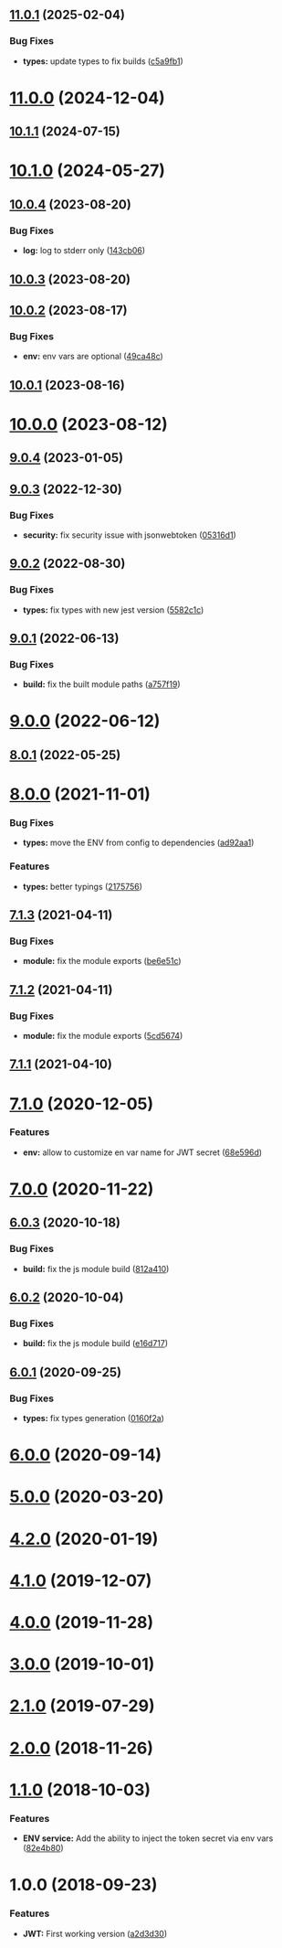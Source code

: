 ## [11.0.1](https://github.com/nfroidure/jwt-service/compare/v11.0.0...v11.0.1) (2025-02-04)


### Bug Fixes

* **types:** update types to fix builds ([c5a9fb1](https://github.com/nfroidure/jwt-service/commit/c5a9fb14101fd2309ca142fd43d146b0e5544b06))



# [11.0.0](https://github.com/nfroidure/jwt-service/compare/v10.1.1...v11.0.0) (2024-12-04)



## [10.1.1](https://github.com/nfroidure/jwt-service/compare/v10.1.0...v10.1.1) (2024-07-15)



# [10.1.0](https://github.com/nfroidure/jwt-service/compare/v10.0.4...v10.1.0) (2024-05-27)



## [10.0.4](https://github.com/nfroidure/jwt-service/compare/v10.0.3...v10.0.4) (2023-08-20)


### Bug Fixes

* **log:** log to stderr only ([143cb06](https://github.com/nfroidure/jwt-service/commit/143cb06c5cadd1c8bdc91e8ec4820b44e5b32625))



## [10.0.3](https://github.com/nfroidure/jwt-service/compare/v10.0.2...v10.0.3) (2023-08-20)



## [10.0.2](https://github.com/nfroidure/jwt-service/compare/v10.0.1...v10.0.2) (2023-08-17)


### Bug Fixes

* **env:** env vars are optional ([49ca48c](https://github.com/nfroidure/jwt-service/commit/49ca48c603ab4fc1752b97b7ee687d5f03abb295))



## [10.0.1](https://github.com/nfroidure/jwt-service/compare/v10.0.0...v10.0.1) (2023-08-16)



# [10.0.0](https://github.com/nfroidure/jwt-service/compare/v9.0.4...v10.0.0) (2023-08-12)



## [9.0.4](https://github.com/nfroidure/jwt-service/compare/v9.0.3...v9.0.4) (2023-01-05)



## [9.0.3](https://github.com/nfroidure/jwt-service/compare/v9.0.2...v9.0.3) (2022-12-30)


### Bug Fixes

* **security:** fix security issue with jsonwebtoken ([05316d1](https://github.com/nfroidure/jwt-service/commit/05316d1c92a03fe2d67a560c7bd134c91940a48b))



## [9.0.2](https://github.com/nfroidure/jwt-service/compare/v9.0.1...v9.0.2) (2022-08-30)


### Bug Fixes

* **types:** fix types with new jest version ([5582c1c](https://github.com/nfroidure/jwt-service/commit/5582c1ca5c3cdef29db3cb12037de07b5cdf35b7))



## [9.0.1](https://github.com/nfroidure/jwt-service/compare/v9.0.0...v9.0.1) (2022-06-13)


### Bug Fixes

* **build:** fix the built module paths ([a757f19](https://github.com/nfroidure/jwt-service/commit/a757f190bfac5c491ef45f4636ff52736031d358))



# [9.0.0](https://github.com/nfroidure/jwt-service/compare/v8.0.1...v9.0.0) (2022-06-12)



## [8.0.1](https://github.com/nfroidure/jwt-service/compare/v8.0.0...v8.0.1) (2022-05-25)



# [8.0.0](https://github.com/nfroidure/jwt-service/compare/v7.1.3...v8.0.0) (2021-11-01)


### Bug Fixes

* **types:** move the ENV from config to dependencies ([ad92aa1](https://github.com/nfroidure/jwt-service/commit/ad92aa111c3c4dd1e6e798218f4e1f622c5c1d7b))


### Features

* **types:** better typings ([2175756](https://github.com/nfroidure/jwt-service/commit/2175756d0be4d7643535eeef4b5b9f11735e5a06))



## [7.1.3](https://github.com/nfroidure/jwt-service/compare/v7.1.2...v7.1.3) (2021-04-11)


### Bug Fixes

* **module:** fix the module exports ([be6e51c](https://github.com/nfroidure/jwt-service/commit/be6e51ca9791ecfa0790d7bf0c3bf0cf45b23452))



## [7.1.2](https://github.com/nfroidure/jwt-service/compare/v7.1.1...v7.1.2) (2021-04-11)


### Bug Fixes

* **module:** fix the module exports ([5cd5674](https://github.com/nfroidure/jwt-service/commit/5cd56744667c441172cb8c1b6bcfe524ae087f4e))



## [7.1.1](https://github.com/nfroidure/jwt-service/compare/v7.1.0...v7.1.1) (2021-04-10)



# [7.1.0](https://github.com/nfroidure/jwt-service/compare/v7.0.0...v7.1.0) (2020-12-05)


### Features

* **env:** allow to customize en var name for JWT secret ([68e596d](https://github.com/nfroidure/jwt-service/commit/68e596dcd8984fef61d6fa86739e99e502db46bb))



# [7.0.0](https://github.com/nfroidure/jwt-service/compare/v6.0.3...v7.0.0) (2020-11-22)



## [6.0.3](https://github.com/nfroidure/jwt-service/compare/v6.0.2...v6.0.3) (2020-10-18)


### Bug Fixes

* **build:** fix the js module build ([812a410](https://github.com/nfroidure/jwt-service/commit/812a410a26c7ea6f57571530f72b0de950af1e17))



## [6.0.2](https://github.com/nfroidure/jwt-service/compare/v6.0.1...v6.0.2) (2020-10-04)


### Bug Fixes

* **build:** fix the js module build ([e16d717](https://github.com/nfroidure/jwt-service/commit/e16d717b5812973c1e022daf4fd0a11e91c61ac2))



## [6.0.1](https://github.com/nfroidure/jwt-service/compare/v6.0.0...v6.0.1) (2020-09-25)


### Bug Fixes

* **types:** fix types generation ([0160f2a](https://github.com/nfroidure/jwt-service/commit/0160f2ad55fddc93d8c19d5a0d8dd915068e7416))



# [6.0.0](https://github.com/nfroidure/jwt-service/compare/v5.0.0...v6.0.0) (2020-09-14)



# [5.0.0](https://github.com/nfroidure/jwt-service/compare/v4.2.0...v5.0.0) (2020-03-20)



# [4.2.0](https://github.com/nfroidure/jwt-service/compare/v4.1.0...v4.2.0) (2020-01-19)



# [4.1.0](https://github.com/nfroidure/jwt-service/compare/v4.0.0...v4.1.0) (2019-12-07)



# [4.0.0](https://github.com/nfroidure/jwt-service/compare/v3.0.0...v4.0.0) (2019-11-28)



# [3.0.0](https://github.com/nfroidure/jwt-service/compare/v2.1.0...v3.0.0) (2019-10-01)



# [2.1.0](https://github.com/nfroidure/jwt-service/compare/v2.0.0...v2.1.0) (2019-07-29)



# [2.0.0](https://github.com/nfroidure/jwt-service/compare/v1.1.0...v2.0.0) (2018-11-26)



<a name="1.1.0"></a>
# [1.1.0](https://github.com/nfroidure/jwt-service/compare/v1.0.0...v1.1.0) (2018-10-03)


### Features

* **ENV service:** Add the ability to inject the token secret via env vars ([82e4b80](https://github.com/nfroidure/jwt-service/commit/82e4b80))



<a name="1.0.0"></a>
# 1.0.0 (2018-09-23)


### Features

* **JWT:** First working version ([a2d3d30](https://github.com/nfroidure/jwt-service/commit/a2d3d30))



